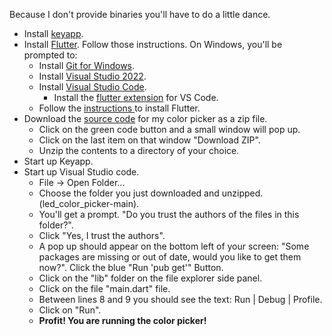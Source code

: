 Because I don't provide binaries you'll have to do a little dance.

* Install [keyapp](https://blog.zsa.io/keymapp/).
* Install [Flutter](https://docs.flutter.dev/get-started/install).  Follow those instructions.  On Windows, you'll be prompted to:
   * Install [Git for Windows](https://gitforwindows.org/).
   * Install [Visual Studio 2022](https://learn.microsoft.com/visualstudio/install/install-visual-studio?view=vs-2022).
   * Install [Visual Studio Code](https://code.visualstudio.com/docs/setup/windows).
      * Install the [flutter extension](https://marketplace.visualstudio.com/items?itemName=Dart-Code.flutter) for VS Code.
   * Follow the [instructions ](https://docs.flutter.dev/get-started/install/windows/desktop#use-vs-code-to-install-flutter)to install Flutter.
* Download the [source code](https://github.com/StaticReturn/led_color_picker) for my color picker as a zip file.
   * Click on the green code button and a small window will pop up.
   * Click on the last item on that window "Download ZIP".
   * Unzip the contents to a directory of your choice.
* Start up Keyapp.
* Start up Visual Studio code.
   * File  ->  Open Folder...
   * Choose the folder you just downloaded and unzipped.  (led\_color\_picker-main).
   * You'll get a prompt.  "Do you trust the authors of the files in this folder?".
   * Click "Yes, I trust the authors".
   * A pop up should appear on the bottom left of your screen:  "Some packages are missing or out of date, would you like to get them now?".  Click the blue "Run 'pub get'" Button.
   * Click on the "lib" folder on the file explorer side panel.
   * Click on the file "main.dart" file.
   * Between lines 8 and 9 you should see the text:  Run | Debug | Profile.
   * Click on "Run".
   * **Profit!  You are running the color picker!**